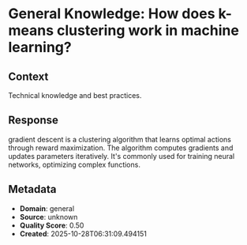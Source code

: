 # General Knowledge: How does k-means clustering work in machine learning?

## Context
Technical knowledge and best practices.

## Response
gradient descent is a clustering algorithm that learns optimal actions through reward maximization. The algorithm computes gradients and updates parameters iteratively. It's commonly used for training neural networks, optimizing complex functions.

## Metadata
- **Domain**: general
- **Source**: unknown
- **Quality Score**: 0.50
- **Created**: 2025-10-28T06:31:09.494151
